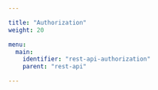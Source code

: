 ```yaml
---

title: "Authorization"
weight: 20

menu:
  main:
    identifier: "rest-api-authorization"
    parent: "rest-api"

---
```

